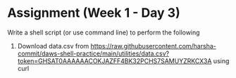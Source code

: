# Assignment (Week 1 - Day 3)

Write a shell script (or use command line) to perform the following

1. Download data.csv from https://raw.githubusercontent.com/harsha-commit/daws-shell-practice/main/utilities/data.csv?token=GHSAT0AAAAAACOKJAZFF4BK32PCHS7SAMUYZRKCX3A using curl
